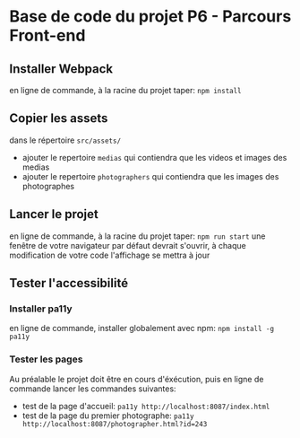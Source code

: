 # Base de code du projet P6 - Parcours Front-end

## Installer Webpack

en ligne de commande, à la racine du projet taper:
`npm install`

## Copier les assets

dans le répertoire `src/assets/`
- ajouter le repertoire `medias` qui contiendra que les videos et images des medias
- ajouter le repertoire `photographers` qui contiendra que les images des photographes

## Lancer le projet

en ligne de commande, à la racine du projet taper:
`npm run start`
une fenêtre de votre navigateur par défaut devrait s'ouvrir, à chaque modification de votre code l'affichage se mettra à jour

## Tester l'accessibilité

### Installer pa11y

en ligne de commande, installer globalement avec npm:
`npm install -g pa11y`

### Tester les pages

Au préalable le projet doit être en cours d'éxécution, puis en ligne de commande lancer les commandes suivantes:
- test de la page d'accueil: `pa11y http://localhost:8087/index.html` 
- test de la page du premier photographe: `pa11y http://localhost:8087/photographer.html?id=243`
